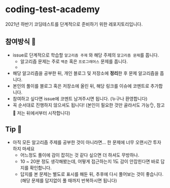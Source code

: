 # coding-test-academy
2021년 하반기 코딩테스트를 단계적으로 준비하기 위한 레포지토리입니다.  

## 참여방식 🚀
* issue로 단계적으로 학습할 `알고리즘 주제` 와 해당 주제의 `알고리즘 문제`를 풉니다.
  * 알고리즘 문제는 주로 `백준` 혹은 `프로그래머스` 문제를 풉니다. 
  * 
* 해당 알고리즘을 공부한 뒤, 개인 블로그 및 저장소에 **정리**한 후 문제 알고리즘을 풉니다. 
* 본인의 풀이를 블로그 혹은 저장소에 올린 뒤, 해당 링크를 이슈에 코멘트로 추가합니다.
* 참여하고 싶다면 issue에 코멘트 남겨주시면 됩니다. (누구나 환영합니다) 
* 꼭 순서대로 진행하지 않으셔도 됩니다! (본인이 필요한 것만 골라서도 가능👌, 참고👀 저는 뒤에서부터 시작합니다)

## Tip 🍯
* 아직 모든 알고리즘 주제를 공부한 것이 아니라면... 한 문제에 너무 오랜시간 투자하지 마세요
  * 어느정도 풀이에 감이 잡히는 것 같다 싶으면 더 하셔도 무방하나. 
  * 10 ~ 20분 정도 생각해봤는데, 어떻게 접근하는지 1도 감이 안잡힌다면 바로 답지를 확인합니다.
  * 답지를 본 문제는 별도로 표시를 해둔 뒤, 추후에 다시 풀어보는 것이 좋습니다. (해당 문제를 답지없이 풀 때까지 반복하시면 됩니다) 
